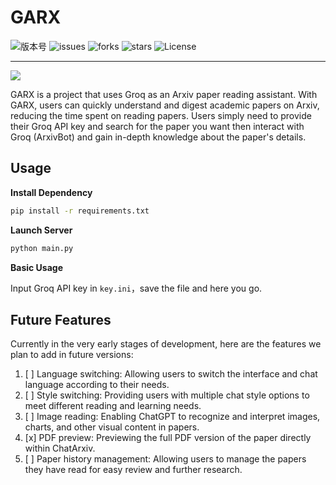 # GARX

![版本号](https://img.shields.io/badge/Version-Beta--0.0.5-white)
![issues](https://img.shields.io/github/issues/medtty/garx?color=white)
![forks](https://img.shields.io/github/forks/medtty/garx)
![stars](https://img.shields.io/github/stars/medtty/garx)
![License](https://img.shields.io/github/license/medtty/garx?color=white)

---

![](./assets/pic.png)


GARX is a project that uses Groq as an Arxiv paper reading assistant. With GARX, users can quickly understand and digest academic papers on Arxiv, reducing the time spent on reading papers. Users simply need to provide their Groq API key and search for the paper you want then interact with Groq (ArxivBot) and gain in-depth knowledge about the paper's details.

## Usage
**Install Dependency**
```bash
pip install -r requirements.txt
```

**Launch Server**
```bash
python main.py
```

**Basic Usage**  

Input Groq API key in `key.ini`，save the file and here you go.

## Future Features
Currently in the very early stages of development, here are the features we plan to add in future versions:

1. [ ] Language switching: Allowing users to switch the interface and chat language according to their needs.
2. [ ] Style switching: Providing users with multiple chat style options to meet different reading and learning needs.
3. [ ] Image reading: Enabling ChatGPT to recognize and interpret images, charts, and other visual content in papers.
4. [x] PDF preview: Previewing the full PDF version of the paper directly within ChatArxiv.
5. [ ] Paper history management: Allowing users to manage the papers they have read for easy review and further research.

<!-------

## Star History

[![Star History Chart](https://api.star-history.com/svg?repos=medtty/garx&type=Timeline)](https://star-history.com/#medtty/garx&Timeline)

------->
